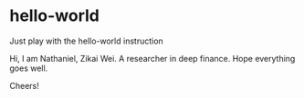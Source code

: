 # hello-world
Just play with the hello-world instruction

Hi, I am Nathaniel, Zikai Wei. A researcher in deep finance. Hope everything goes well.

Cheers!
